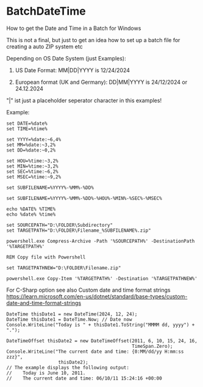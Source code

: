 # BatchDateTime
How to get the Date and Time in a Batch for Windows

This is not a final, but just to get an idea how to set up a batch file for creating a auto ZIP system etc

Depending on OS Date System (just Examples):

1. US Date Format: MM|DD|YYYY is 12/24/2024

2. European format (UK and Germany): DD|MM|YYYY is 24/12/2024 or 24.12.2024

"|" ist just a placeholder seperator character in this examples!

Example:

```
set DATE=%date%
set TIME=%time%

set YYYY=%date:~6,4%
set MM=%date:~3,2%
set DD=%date:~0,2%

set HOU=%time:~3,2%
set MIN=%time:~3,2%
set SEC=%time:~6,2%
set MSEC=%time:~9,2%

set SUBFILENAME=%YYYY%-%MM%-%DD%

set SUBFILENAME=%YYYY%-%MM%-%DD%-%HOU%-%MIN%-%SEC%-%MSEC%

echo %DATE% %TIME%
echo %date% %time%

set SOURCEPATH="D:\FOLDER\Subdirectory"
set TARGETPATH="D:\FOLDER\Filename_%SUBFILENAME%.zip"

powershell.exe Compress-Archive -Path '%SOURCEPATH%' -DestinationPath '%TARGETPATH%'

REM Copy file with Powershell

set TARGETPATHNEW="D:\FOLDER\Filename.zip"

powershell.exe Copy-Item '%TARGETPATH%' -Destination '%TARGETPATHNEW%'

```

For C-Sharp option see also Custom date and time format strings
https://learn.microsoft.com/en-us/dotnet/standard/base-types/custom-date-and-time-format-strings

```
DateTime thisDate1 = new DateTime(2024, 12, 24);
DateTime thisDate1 = DateTime.Now; // Date now
Console.WriteLine("Today is " + thisDate1.ToString("MMMM dd, yyyy") + ".");

DateTimeOffset thisDate2 = new DateTimeOffset(2011, 6, 10, 15, 24, 16,
                                              TimeSpan.Zero);
Console.WriteLine("The current date and time: {0:MM/dd/yy H:mm:ss zzz}",
                   thisDate2);
// The example displays the following output:
//    Today is June 10, 2011.
//    The current date and time: 06/10/11 15:24:16 +00:00
```

